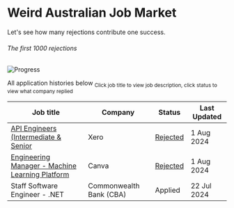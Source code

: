 # Weird Australian Job Market

Let's see how many rejections contribute one success.

###### The first 1000 rejections

![Progress](https://progress-bar.dev/2/?scale=1000&title=rejections&width=200&color=babaca&suffix=/1000) 

All application histories below
<sub>Click job title to view job description, click status to view what company replied</sub>


| Job title                                                                   | Company                  | Status                                      | Last Updated  |
| --------------------------------------------------------------------------- | ------------------------ | ------------------------------------------- | ------------- |
| [API Engineers (Intermediate & Senior](/JD/xero_22_jul_2024.md)             | Xero                     | [Rejected](/Rejections/xero_1_aug_2024.md)  |  1 Aug 2024   |
| [Engineering Manager - Machine Learning Platform](/JD/canva_22_jul_2024.md) | Canva                    | [Rejected](/Rejections/canva_1_aug_2024.md) |  1 Aug 2024   |
| Staff Software Engineer - .NET                                              | Commonwealth Bank (CBA)  | Applied                                     | 22 Jul 2024   |

